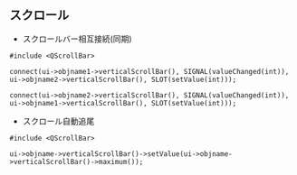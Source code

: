 ## スクロール

- スクロールバー相互接続(同期)

`#include <QScrollBar>`

`connect(ui->objname1->verticalScrollBar(), SIGNAL(valueChanged(int)), ui->objname2->verticalScrollBar(), SLOT(setValue(int)));`

`connect(ui->objname2->verticalScrollBar(), SIGNAL(valueChanged(int)), ui->objname1->verticalScrollBar(), SLOT(setValue(int)));`

- スクロール自動追尾

`#include <QScrollBar>`

`ui->objname->verticalScrollBar()->setValue(ui->objname->verticalScrollBar()->maximum());`
